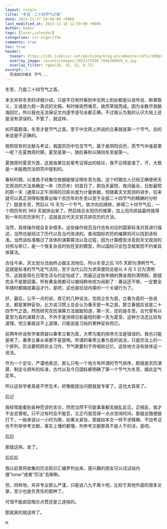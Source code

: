 ```yaml
---
layout: single
title: "冬至：二十四节气之首"
date: 2023-11-17 18:00:00 +0800
last_modified_at: 2023-11-18 12:50:00 +0800
Author: hedzr
tags: [lunar,calendar]
categories: c++ algorithm
comments: true
toc: true
header:
  teaser: https://cdn.jsdelivr.net/gh/hzimg/blog-pics@master/uPic/800px-World_Time_Zones_Map.png
  overlay_image: /assets/images/3953273590_704e3899d5_m.jpg
  overlay_filter: rgba(16, 16, 32, 0.73)
excerpt: >-
  历法知识相关 节气...
---
```




冬至，乃是二十四节气之首。

本文并非冬至的详细介绍，只是平日有时看到中文网上到处都是以讹传讹、断章取义，又或是九假一真式的文稿，有时候突然难忍，故而草就而成。因为全数尽皆脑海回忆，所以我也无法保证文内逐字逐句全都正确，不过我认为我的认识大局上还是没有谬误的。不管了，就这样。

如开篇题语，冬至才是节气之首。至于中文网上所说的立春就是第一个节气，总的来说是不正确的。

按照现有的文献与考证，我国农历中包含节气，属于是阴阳合历，而节气中谁是第一呢？在夏商周时期，夏至是第一，随后春秋以降则冬至是第一。

夏商周时夏至为首，这是由某位前辈考证得出的结论，我不记得是谁了，汗，大致是一本殷商历法研究中提到的。

春秋时期，以淮南子经集位依据能够证明冬至为首。这个时期古人已经正确使用天文观测的方法来确定一年（农历年）的首日了，即白天最短、夜间最长，日影最短的那一天（通常以正午测得的日影长度为计量依据，但随着天文观测的进步，后来就可以真正测得和推算出每个农历年的冬至以至于全部二十四节气的精确时分秒了）就是冬至，然后以 15 天为一个节气，依次向后顺排，排得二十四节气后，一个阴历年的 360 天就排出来了。然后结合太阳历的推算，加上闰月损益最终就得到一年的农历排列了。这就是古代天文官员排农历的方法。

当然，具体操作就会复杂很多。这些操作规范当代也有对应的国家标准对其进行描述，当然也是经过了历代以及当代改进的。查询国标农历的编算则可以找到该标准。当然该标准略过了具体的演算算法以及过程，因为计算模型涉及到天文观测的对照与修订，是一个很复杂且时刻在变的模型，所以国标只会包含框架而不约束具体算法。

古往今来，天文划分法始终占据主流地位，所以冬至之后 105 天即为清明节气，这就是标准的节气定气法则，至于当代公历为求简便则总是以 4 月 5 日为清明节，这就是简化日常生活与约定俗成了，而最近这些年搞的黄金周的清明假，那就完全不是那回事，所有黄金周都可以被纯粹地视为闹剧了：春运还不够，一定要全年随时都搞成春运才行。是吧，这也是拉动内需的一个关键行为了。

好，最后，公平一点的说，其它的几种说法，包括立冬为首，立春为首的一些说法，都是某种妥协。比方说习惯上总会认为春天是一年之首，那立春就应该是二十四节气之首。然而研究农历演算方法就能知道，第一天，还的是冬至。古代曾有以夏至为首的演算方法，不外乎是测得日影最短的那一天为夏至，这种方法还比较有道理。但立春就谈不上道理，只能说是习俗的某种妥协而已。

前两年听说有学者质疑以春季立春为首，大寒为尾的排序方法是错误的。我也只能是笑了。春季立春从来都不是首啊。所谓的春季立春为首的说法，只是历法上的一个排列，历法要照顾农业习作，节气歌要利于传唱和记忆，这些地方没有排序这一说法。

作为一个定论，严谨地表述，那么只有一个地方有所谓的节气排序，那就是农历演算、制定与颁布的标准，古代以及今日国标都明确了第一个节气为冬至，据此定气定年。

所以这些学者真是不学无术，好像能提出问题就是专家了。这也太容易了。

后记

我经常能看到各种荒谬的言论，然而当然不可能事事都去拨乱反正。正相反，我才不会去管呢。只不过有时会不能忍，又正巧我觅得一点点空闲时间，那就会随便敲打下，一般来说以一小时为限，如果太紧张，那就如本文一样不求精确、不加考证也不列举参考文献，事实上懂的都懂，列参考文献那真不是人干的活，是吧。

后后

那就这样。发了。

后后后

我以前曾将收集的历法知识汇编罗列出来，感兴趣的朋友可以试试站内搜“lunar”或者“历法”去瞅瞅。

但，同样地，并非专业那么严谨，只能说八九不离十吧，比较于其他外面的很多文章，至少也是负责任的那种了。

可惜不能疯狂暗示点赞还是三连啥的。

那就真的就这样了。





:end:

